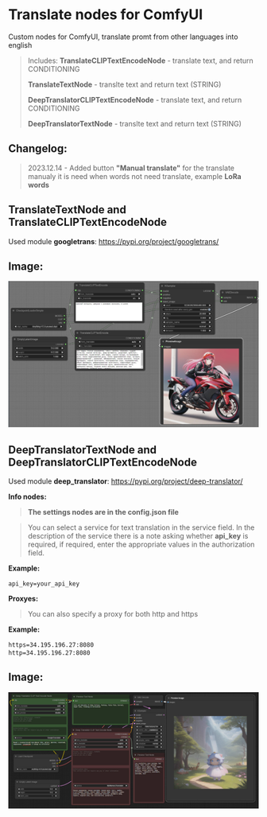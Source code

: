 # Translate nodes for ComfyUI

Custom nodes for ComfyUI, translate promt from other languages into english

> Includes:
> **TranslateCLIPTextEncodeNode** - translate text, and return CONDITIONING
>
> **TranslateTextNode** - translte text and return text (STRING)
>
> **DeepTranslatorCLIPTextEncodeNode** - translate text, and return CONDITIONING
>
> **DeepTranslatorTextNode** - translte text and return text (STRING)

## Changelog:

> 2023.12.14 - Added button **"Manual translate"** for the translate manualy it is need when words not need translate, example **LoRa words**

## TranslateTextNode and TranslateCLIPTextEncodeNode

Used module **googletrans**: https://pypi.org/project/googletrans/

## Image:

![TranslateCLIPTextEncodeNode](https://github.com/AlekPet/ComfyUI_Custom_Nodes_AlekPet/raw/master/TranslateNode/image_Translate_Node.jpg)

## DeepTranslatorTextNode and DeepTranslatorCLIPTextEncodeNode

Used module **deep_translator**: https://pypi.org/project/deep-translator/

**Info nodes:**

> **The settings nodes are in the config.json file**

> You can select a service for text translation in the service field. In the description of the service there is a note asking whether **api_key** is required, if required, enter the appropriate values in the authorization field.

**Example:**

```
api_key=your_api_key
```

**Proxyes:**

> You can also specify a proxy for both http and https

**Example:**

```
https=34.195.196.27:8080
http=34.195.196.27:8080
```

## Image:

![DeepTranslatorCLIPTextEncodeNode](https://github.com/AlekPet/ComfyUI_Custom_Nodes_AlekPet/raw/master/TranslateNode/image_DeepTranslator_Node.jpg)
